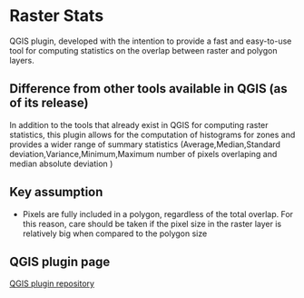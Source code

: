 # Raster Stats
QGIS plugin, developed with the intention to provide a fast and easy-to-use tool for computing statistics on the overlap between raster and polygon layers.

## Difference from other tools available in QGIS (as of its release)
In addition to the tools that already exist in QGIS for computing raster statistics, this plugin allows for the computation of histograms for zones and provides a wider range of summary statistics (Average,Median,Standard deviation,Variance,Minimum,Maximum number of pixels overlaping and median absolute deviation )

## Key assumption
* Pixels are fully included in a polygon, regardless of the total overlap. For this reason, care should be taken if the pixel size in the raster layer is relatively big when compared to the polygon size

## QGIS plugin page

[QGIS plugin repository](http://plugins.qgis.org/plugins/rasterstats/)

